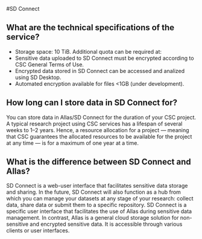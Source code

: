 #SD Connect

## What are the technical specifications of the service?

* Storage space: 10 TiB. Additional quota can be required at:
* Sensitive data uploaded to SD Connect must be encrypted according to CSC General Terms of Use.
* Encrypted data stored in SD Connect can be accessed and analized using SD Desktop.
* Automated encryption available for files <1GB (under development). 

## How long can I store data in SD Connect for? 
You can store data in Allas/SD Connect for the duration of your CSC project.
A typical research project using CSC services has a lifespan of several weeks to 1–2 years.
Hence, a resource allocation for a project — meaning that CSC guarantees the allocated resources to be available for the project at any time — is for a maximum of one year at a time.

## What is the difference between SD Connect and Allas?
SD Connect is a web-user interface that facilitates sensitive data storage and sharing. 
In the future, SD Connect will also function as a hub from which you can manage your datasets at any stage of your research: 
collect data, share data or submit them to a specific repository.
SD Connect is a specific user interface that facilitates the use of Allas during sensitive data management. 
In contrast, Allas is a general cloud storage solution for non-sensitive and encrypted sensitive data. It is accessible through various clients or user interfaces. 

   

